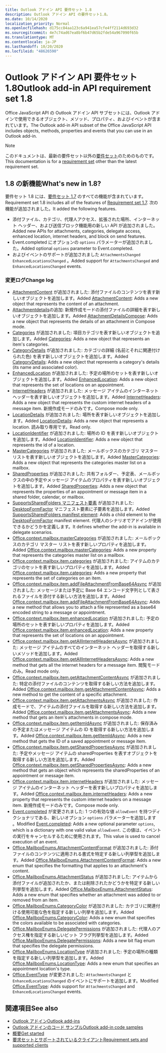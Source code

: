 ```yaml
---
title: Outlook アドイン API 要件セット 1.8
description: Outlook アドイン API の要件セット1.8。
ms.date: 10/14/2020
localization_priority: Normal
ms.openlocfilehash: d175cc84aa123c6a941ea57cfe4ff2114d693d32
ms.sourcegitcommit: 4e7c74ad67ea8bf6b47d65b2fde54a967090f65b
ms.translationtype: MT
ms.contentlocale: ja-JP
ms.lasthandoff: 10/20/2020
ms.locfileid: "48626590"
---
```

# <a name="outlook-add-in-api-requirement-set-18"></a><span data-ttu-id="d3efb-103">Outlook アドイン API 要件セット 1.8</span><span class="sxs-lookup"><span data-stu-id="d3efb-103">Outlook add-in API requirement set 1.8</span></span>

<span data-ttu-id="d3efb-104">Office JavaScript API の Outlook アドイン API サブセットには、Outlook アドインで使用できるオブジェクト、メソッド、プロパティ、およびイベントが含まれています。</span><span class="sxs-lookup"><span data-stu-id="d3efb-104">The Outlook add-in API subset of the Office JavaScript API includes objects, methods, properties and events that you can use in an Outlook add-in.</span></span>

> [!NOTE]
> <span data-ttu-id="d3efb-105">このドキュメントは、最新の要件セット以外の[要件セット](../../requirement-sets/outlook-api-requirement-sets.md)のためのものです。</span><span class="sxs-lookup"><span data-stu-id="d3efb-105">This documentation is for a [requirement set](../../requirement-sets/outlook-api-requirement-sets.md) other than the latest requirement set.</span></span>

## <a name="whats-new-in-18"></a><span data-ttu-id="d3efb-106">1.8 の新機能</span><span class="sxs-lookup"><span data-stu-id="d3efb-106">What's new in 1.8?</span></span>

<span data-ttu-id="d3efb-107">要件セット 1.8 には、[要件セット 1.7](../requirement-set-1.7/outlook-requirement-set-1.7.md) のすべての機能が含まれています。</span><span class="sxs-lookup"><span data-stu-id="d3efb-107">Requirement set 1.8 includes all of the features of [Requirement set 1.7](../requirement-set-1.7/outlook-requirement-set-1.7.md).</span></span> <span data-ttu-id="d3efb-108">次の機能が追加されました。</span><span class="sxs-lookup"><span data-stu-id="d3efb-108">It added the following features.</span></span>

- <span data-ttu-id="d3efb-109">添付ファイル、カテゴリ、代理人アクセス、拡張された場所、インターネット ヘッダー、および送信ブロック機能用の新しい API が追加されました。</span><span class="sxs-lookup"><span data-stu-id="d3efb-109">Added new APIs for attachments, categories, delegate access, enhanced location, internet headers, and block on send features.</span></span>
- <span data-ttu-id="d3efb-110">Event.completed にオプションの `options` パラメーターが追加されました。</span><span class="sxs-lookup"><span data-stu-id="d3efb-110">Added optional `options` parameter to Event.completed.</span></span>
- <span data-ttu-id="d3efb-111">およびイベントのサポートが追加されました `AttachmentsChanged` `EnhancedLocationsChanged` 。</span><span class="sxs-lookup"><span data-stu-id="d3efb-111">Added support for `AttachmentsChanged` and `EnhancedLocationsChanged` events.</span></span>

### <a name="change-log"></a><span data-ttu-id="d3efb-112">変更ログ</span><span class="sxs-lookup"><span data-stu-id="d3efb-112">Change log</span></span>

- <span data-ttu-id="d3efb-113">[AttachmentContent](/javascript/api/outlook/office.attachmentcontent?view=outlook-js-1.8&preserve-view=true) が追加されました: 添付ファイルのコンテンツを表す新しいオブジェクトを追加します。</span><span class="sxs-lookup"><span data-stu-id="d3efb-113">Added [AttachmentContent](/javascript/api/outlook/office.attachmentcontent?view=outlook-js-1.8&preserve-view=true): Adds a new object that represents the content of an attachment.</span></span>
- <span data-ttu-id="d3efb-114">[Attachmentdetails](/javascript/api/outlook/office.attachmentdetailscompose?view=outlook-js-1.8&preserve-view=true)の追加: 新規作成モードの添付ファイルの詳細を表す新しいオブジェクトを追加します。</span><span class="sxs-lookup"><span data-stu-id="d3efb-114">Added [AttachmentDetailsCompose](/javascript/api/outlook/office.attachmentdetailscompose?view=outlook-js-1.8&preserve-view=true): Adds a new object that represents the details of an attachment in Compose mode.</span></span>
- <span data-ttu-id="d3efb-115">[Categories](/javascript/api/outlook/office.categories?view=outlook-js-1.8&preserve-view=true) が追加されました: 項目カテゴリを表す新しいオブジェクトを追加します。</span><span class="sxs-lookup"><span data-stu-id="d3efb-115">Added [Categories](/javascript/api/outlook/office.categories?view=outlook-js-1.8&preserve-view=true): Adds a new object that represents an item's categories.</span></span>
- <span data-ttu-id="d3efb-116">[CategoryDetails](/javascript/api/outlook/office.categorydetails?view=outlook-js-1.8&preserve-view=true) が追加されました: カテゴリの詳細 (名前とそれに関連付けられた色) を表す新しいオブジェクトを追加します。</span><span class="sxs-lookup"><span data-stu-id="d3efb-116">Added [CategoryDetails](/javascript/api/outlook/office.categorydetails?view=outlook-js-1.8&preserve-view=true): Adds a new object that represents a category's details (its name and associated color).</span></span>
- <span data-ttu-id="d3efb-117">[EnhancedLocation](/javascript/api/outlook/office.enhancedlocation?view=outlook-js-1.8&preserve-view=true) が追加されました: 予定の場所のセットを表す新しいオブジェクトを追加します。</span><span class="sxs-lookup"><span data-stu-id="d3efb-117">Added [EnhancedLocation](/javascript/api/outlook/office.enhancedlocation?view=outlook-js-1.8&preserve-view=true): Adds a new object that represents the set of locations on an appointment.</span></span>
- <span data-ttu-id="d3efb-118">[InternetHeaders](/javascript/api/outlook/office.internetheaders?view=outlook-js-1.8&preserve-view=true) が追加されました: メッセージ アイテムのインターネット ヘッダーを表す新しいオブジェクトを追加します。</span><span class="sxs-lookup"><span data-stu-id="d3efb-118">Added [InternetHeaders](/javascript/api/outlook/office.internetheaders?view=outlook-js-1.8&preserve-view=true): Adds a new object that represents the custom internet headers of a message item.</span></span> <span data-ttu-id="d3efb-119">新規作成モードのみです。</span><span class="sxs-lookup"><span data-stu-id="d3efb-119">Compose mode only.</span></span>
- <span data-ttu-id="d3efb-120">[LocationDetails](/javascript/api/outlook/office.locationdetails?view=outlook-js-1.8&preserve-view=true) が追加されました: 場所を表す新しいオブジェクトを追加します。</span><span class="sxs-lookup"><span data-stu-id="d3efb-120">Added [LocationDetails](/javascript/api/outlook/office.locationdetails?view=outlook-js-1.8&preserve-view=true): Adds a new object that represents a location.</span></span> <span data-ttu-id="d3efb-121">読み取り専用です。</span><span class="sxs-lookup"><span data-stu-id="d3efb-121">Read only.</span></span>
- <span data-ttu-id="d3efb-122">[LocationIdentifier](/javascript/api/outlook/office.locationidentifier?view=outlook-js-1.8&preserve-view=true) が追加されました: 場所の ID を表す新しいオブジェクトを追加します。</span><span class="sxs-lookup"><span data-stu-id="d3efb-122">Added [LocationIdentifier](/javascript/api/outlook/office.locationidentifier?view=outlook-js-1.8&preserve-view=true): Adds a new object that represents the id of a location.</span></span>
- <span data-ttu-id="d3efb-123">[MasterCategories](/javascript/api/outlook/office.mastercategories?view=outlook-js-1.8&preserve-view=true) が追加されました: メールボックスのカテゴリ マスター リストを表す新しいオブジェクトを追加します。</span><span class="sxs-lookup"><span data-stu-id="d3efb-123">Added [MasterCategories](/javascript/api/outlook/office.mastercategories?view=outlook-js-1.8&preserve-view=true): Adds a new object that represents the categories master list on a mailbox.</span></span>
- <span data-ttu-id="d3efb-124">[SharedProperties](/javascript/api/outlook/office.sharedproperties?view=outlook-js-1.8&preserve-view=true) が追加されました: 共有フォルダー、予定表、メールボックスの中の予定やメッセージ アイテムのプロパティを表す新しいオブジェクトを追加します。</span><span class="sxs-lookup"><span data-stu-id="d3efb-124">Added [SharedProperties](/javascript/api/outlook/office.sharedproperties?view=outlook-js-1.8&preserve-view=true): Adds a new object that represents the properties of an appointment or message item in a shared folder, calendar, or mailbox.</span></span>
- <span data-ttu-id="d3efb-125">[SupportsSharedFolders マニフェスト要素](../../manifest/supportssharedfolders.md) が追加されました: [DesktopFormFactor](../../manifest/desktopformfactor.md) マニフェスト要素に子要素を追加します。</span><span class="sxs-lookup"><span data-stu-id="d3efb-125">Added [SupportsSharedFolders manifest element](../../manifest/supportssharedfolders.md): Adds a child element to the [DesktopFormFactor](../../manifest/desktopformfactor.md) manifest element.</span></span> <span data-ttu-id="d3efb-126">代理人のシナリオでアドインが使用できるかどうかを定義します。</span><span class="sxs-lookup"><span data-stu-id="d3efb-126">It defines whether the add-in is available in delegate scenarios.</span></span>
- <span data-ttu-id="d3efb-127">[Office.context.mailbox.masterCategories](office.context.mailbox.md#properties) が追加されました: メールボックスのカテゴリ マスター リストを表す新しいプロパティを追加します。</span><span class="sxs-lookup"><span data-stu-id="d3efb-127">Added [Office.context.mailbox.masterCategories](office.context.mailbox.md#properties): Adds a new property that represents the categories master list on a mailbox.</span></span>
- <span data-ttu-id="d3efb-128">[Office.context.mailbox.item.categories](office.context.mailbox.item.md#properties) が追加されました: アイテムのカテゴリのセットを表す新しいプロパティを追加します。</span><span class="sxs-lookup"><span data-stu-id="d3efb-128">Added [Office.context.mailbox.item.categories](office.context.mailbox.item.md#properties): Adds a new property that represents the set of categories on an item.</span></span>
- <span data-ttu-id="d3efb-129">[Office.context.mailbox.item.addFileAttachmentFromBase64Async](office.context.mailbox.item.md#methods) が追加されました: メッセージまたは予定に Base 64 エンコード文字列として表されるファイルを添付する新しい方法を追加します。</span><span class="sxs-lookup"><span data-stu-id="d3efb-129">Added [Office.context.mailbox.item.addFileAttachmentFromBase64Async](office.context.mailbox.item.md#methods): Adds a new method that allows you to attach a file represented as a base64 encoded string to a message or appointment.</span></span>
- <span data-ttu-id="d3efb-130">[Office.context.mailbox.item.enhancedLocation](office.context.mailbox.item.md#properties) が追加されました: 予定の場所のセットを表す新しいプロパティを追加します。</span><span class="sxs-lookup"><span data-stu-id="d3efb-130">Added [Office.context.mailbox.item.enhancedLocation](office.context.mailbox.item.md#properties): Adds a new property that represents the set of locations on an appointment.</span></span>
- <span data-ttu-id="d3efb-131">[Office.context.mailbox.item.getAllInternetHeadersAsync](office.context.mailbox.item.md#methods) が追加されました: メッセージ アイテムのすべてのインターネット ヘッダーを取得する新しいメソッドを追加します。</span><span class="sxs-lookup"><span data-stu-id="d3efb-131">Added [Office.context.mailbox.item.getAllInternetHeadersAsync](office.context.mailbox.item.md#methods): Adds a new method that gets all the internet headers for a message item.</span></span> <span data-ttu-id="d3efb-132">閲覧モードのみ。</span><span class="sxs-lookup"><span data-stu-id="d3efb-132">Read mode only.</span></span>
- <span data-ttu-id="d3efb-133">[Office.context.mailbox.item.getAttachmentContentAsync](office.context.mailbox.item.md#methods) が追加されました: 特定の添付ファイルのコンテンツを取得する新しい方法を追加します。</span><span class="sxs-lookup"><span data-stu-id="d3efb-133">Added [Office.context.mailbox.item.getAttachmentContentAsync](office.context.mailbox.item.md#methods): Adds a new method to get the content of a specific attachment.</span></span>
- <span data-ttu-id="d3efb-134">[Office.context.mailbox.item.getAttachmentsAsync](office.context.mailbox.item.md#methods) が追加されました: 作成モードで、アイテムの添付ファイルを取得する新しい方法を追加します。</span><span class="sxs-lookup"><span data-stu-id="d3efb-134">Added [Office.context.mailbox.item.getAttachmentsAsync](office.context.mailbox.item.md#methods): Adds a new method that gets an item's attachments in compose mode.</span></span>
- <span data-ttu-id="d3efb-135">[Office.context.mailbox.item.getItemIdAsync](office.context.mailbox.item.md#methods) が追加されました: 保存済みの予定またはメッセージ アイテムの ID を取得する新しい方法を追加します。</span><span class="sxs-lookup"><span data-stu-id="d3efb-135">Added [Office.context.mailbox.item.getItemIdAsync](office.context.mailbox.item.md#methods): Adds a new method that gets the ID of a saved appointment or message item.</span></span>
- <span data-ttu-id="d3efb-136">[Office.context.mailbox.item.getSharedPropertiesAsync](office.context.mailbox.item.md#methods) が追加されました: 予定やメッセージ アイテムの sharedProperties を表すオブジェクトを取得する新しい方法を追加します。</span><span class="sxs-lookup"><span data-stu-id="d3efb-136">Added [Office.context.mailbox.item.getSharedPropertiesAsync](office.context.mailbox.item.md#methods): Adds a new method that gets an object which represents the sharedProperties of an appointment or message item.</span></span>
- <span data-ttu-id="d3efb-137">[Office.context.mailbox.item.internetHeaders](office.context.mailbox.item.md#properties) が追加されました: メッセージ アイテムのインターネット ヘッダーを表す新しいプロパティを追加します。</span><span class="sxs-lookup"><span data-stu-id="d3efb-137">Added [Office.context.mailbox.item.internetHeaders](office.context.mailbox.item.md#properties): Adds a new property that represents the custom internet headers on a message item.</span></span> <span data-ttu-id="d3efb-138">新規作成モードのみです。</span><span class="sxs-lookup"><span data-stu-id="d3efb-138">Compose mode only.</span></span>
- <span data-ttu-id="d3efb-139">[Event.completed](/javascript/api/office/office.addincommands.event#completed-options-) が変更されました: 1 つの有効な値 `allowEvent` を持つディクショナリである、新しいオプション `options` パラメーターを追加します 。</span><span class="sxs-lookup"><span data-stu-id="d3efb-139">Modified [Event.completed](/javascript/api/office/office.addincommands.event#completed-options-): Adds a new optional parameter `options`, which is a dictionary with one valid value `allowEvent`.</span></span> <span data-ttu-id="d3efb-140">この値は、イベントの実行をキャンセルするために使用されます。</span><span class="sxs-lookup"><span data-stu-id="d3efb-140">This value is used to cancel execution of an event.</span></span>
- <span data-ttu-id="d3efb-141">[Office.MailboxEnums.AttachmentContentFormat](/javascript/api/outlook/office.mailboxenums.attachmentcontentformat?view=outlook-js-1.8&preserve-view=true) が追加されました: 添付ファイルのコンテンツに適用される書式を特定する新しい列挙型を追加します。</span><span class="sxs-lookup"><span data-stu-id="d3efb-141">Added [Office.MailboxEnums.AttachmentContentFormat](/javascript/api/outlook/office.mailboxenums.attachmentcontentformat?view=outlook-js-1.8&preserve-view=true): Adds a new enum that specifies the formatting that applies to an attachment's content.</span></span>
- <span data-ttu-id="d3efb-142">[Office.MailboxEnums.AttachmentStatus](/javascript/api/outlook/office.mailboxenums.attachmentstatus?view=outlook-js-1.8&preserve-view=true) が追加されました: アイテムから添付ファイルが追加されたか、または削除されたかどうかを特定する新しい列挙型を追加します。</span><span class="sxs-lookup"><span data-stu-id="d3efb-142">Added [Office.MailboxEnums.AttachmentStatus](/javascript/api/outlook/office.mailboxenums.attachmentstatus?view=outlook-js-1.8&preserve-view=true): Adds a new enum that specifies whether an attachment was added to or removed from an item.</span></span>
- <span data-ttu-id="d3efb-143">[Office.MailboxEnums.CategoryColor](/javascript/api/outlook/office.mailboxenums.categorycolor?view=outlook-js-1.8&preserve-view=true) が追加されました: カテゴリに関連付ける使用可能な色を指定する新しい列挙を追加します。</span><span class="sxs-lookup"><span data-stu-id="d3efb-143">Added [Office.MailboxEnums.CategoryColor](/javascript/api/outlook/office.mailboxenums.categorycolor?view=outlook-js-1.8&preserve-view=true): Adds a new enum that specifies the colors available to be associated with categories.</span></span>
- <span data-ttu-id="d3efb-144">[Office.MailboxEnums.DelegatePermissions](/javascript/api/outlook/office.mailboxenums.delegatepermissions?view=outlook-js-1.8&preserve-view=true) が追加されました: 代理人のアクセス権を指定する新しいビット フラグ列挙型を追加します。</span><span class="sxs-lookup"><span data-stu-id="d3efb-144">Added [Office.MailboxEnums.DelegatePermissions](/javascript/api/outlook/office.mailboxenums.delegatepermissions?view=outlook-js-1.8&preserve-view=true): Adds a new bit flag enum that specifies the delegate permissions.</span></span>
- <span data-ttu-id="d3efb-145">[Office.MailboxEnums.LocationType](/javascript/api/outlook/office.mailboxenums.locationtype?view=outlook-js-1.8&preserve-view=true) が追加されました: 予定の場所の種類を指定する新しい列挙型を追加します。</span><span class="sxs-lookup"><span data-stu-id="d3efb-145">Added [Office.MailboxEnums.LocationType](/javascript/api/outlook/office.mailboxenums.locationtype?view=outlook-js-1.8&preserve-view=true): Adds a new enum that specifies an appointment location's type.</span></span>
- <span data-ttu-id="d3efb-146">[Office.EventType](/javascript/api/office/office.eventtype) が変更されました: `AttachmentsChanged` と `EnhancedLocationsChanged` のイベントにサポートを追加します。</span><span class="sxs-lookup"><span data-stu-id="d3efb-146">Modified [Office.EventType](/javascript/api/office/office.eventtype): Adds support for `AttachmentsChanged` and `EnhancedLocationsChanged` events.</span></span>

## <a name="see-also"></a><span data-ttu-id="d3efb-147">関連項目</span><span class="sxs-lookup"><span data-stu-id="d3efb-147">See also</span></span>

- [<span data-ttu-id="d3efb-148">Outlook アドイン</span><span class="sxs-lookup"><span data-stu-id="d3efb-148">Outlook add-ins</span></span>](../../../outlook/outlook-add-ins-overview.md)
- [<span data-ttu-id="d3efb-149">Outlook アドインのコード サンプル</span><span class="sxs-lookup"><span data-stu-id="d3efb-149">Outlook add-in code samples</span></span>](https://developer.microsoft.com/outlook/gallery/?filterBy=Outlook,Samples,Add-ins)
- [<span data-ttu-id="d3efb-150">概要</span><span class="sxs-lookup"><span data-stu-id="d3efb-150">Get started</span></span>](../../../quickstarts/outlook-quickstart.md)
- [<span data-ttu-id="d3efb-151">要求セットとサポートされているクライアント</span><span class="sxs-lookup"><span data-stu-id="d3efb-151">Requirement sets and supported clients</span></span>](../../requirement-sets/outlook-api-requirement-sets.md)
